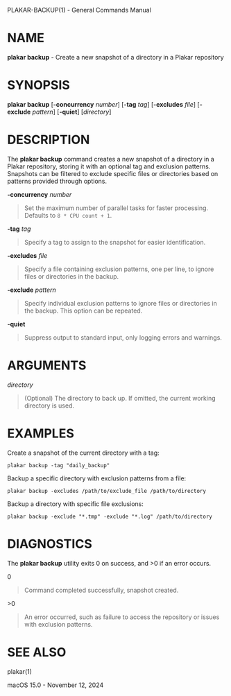 PLAKAR-BACKUP(1) - General Commands Manual

# NAME

**plakar backup** - Create a new snapshot of a directory in a Plakar repository

# SYNOPSIS

**plakar backup**
\[**-concurrency**&nbsp;*number*]
\[**-tag**&nbsp;*tag*]
\[**-excludes**&nbsp;*file*]
\[**-exclude**&nbsp;*pattern*]
\[**-quiet**]
\[*directory*]

# DESCRIPTION

The
**plakar backup**
command creates a new snapshot of a directory in a Plakar repository,
storing it with an optional tag and exclusion patterns.
Snapshots can be filtered to exclude specific files or directories
based on patterns provided through options.

**-concurrency** *number*

> Set the maximum number of parallel tasks for faster processing.
> Defaults to
> `8 * CPU count + 1`.

**-tag** *tag*

> Specify a tag to assign to the snapshot for easier identification.

**-excludes** *file*

> Specify a file containing exclusion patterns, one per line, to ignore
> files or directories in the backup.

**-exclude** *pattern*

> Specify individual exclusion patterns to ignore files or directories
> in the backup.
> This option can be repeated.

**-quiet**

> Suppress output to standard input, only logging errors and warnings.

# ARGUMENTS

*directory*

> (Optional) The directory to back up.
> If omitted, the current working directory is used.

# EXAMPLES

Create a snapshot of the current directory with a tag:

	plakar backup -tag "daily_backup"

Backup a specific directory with exclusion patterns from a file:

	plakar backup -excludes /path/to/exclude_file /path/to/directory

Backup a directory with specific file exclusions:

	plakar backup -exclude "*.tmp" -exclude "*.log" /path/to/directory

# DIAGNOSTICS

The **plakar backup** utility exits&#160;0 on success, and&#160;&gt;0 if an error occurs.

0

> Command completed successfully, snapshot created.

&gt;0

> An error occurred, such as failure to access the repository or issues
> with exclusion patterns.

# SEE ALSO

plakar(1)

macOS 15.0 - November 12, 2024
